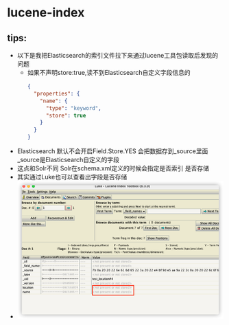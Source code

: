 # lucene-index

## tips:
- 以下是我把Elasticsearch的索引文件拉下来通过lucene工具包读取后发现的问题
  - 如果不声明store:true,读不到Elasticsearch自定义字段信息的
    ```json
    {
      "properties": {
        "name": {
          "type": "keyword",
          "store": true
        }
      }
    }
    ```
- Elasticsearch 默认不会开启Field.Store.YES 会把数据存到_source里面 _source是Elasticsearch自定义的字段
- 这点和Solr不同 Solr在schema.xml定义的时候会指定是否索引 是否存储
- 其实通过Luke也可以查看出字段是否存储
- ![img.png](img.png)

